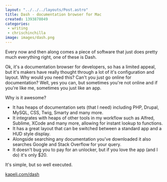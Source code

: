 ```yaml
---
layout: "../../../layouts/Post.astro"
title: Dash - documentation browser for Mac
created: 1393878049
categories:
 - writing
 - chrischinchilla
image: images/dash.png
---
```


Every now and then along comes a piece of software that just does pretty much everything right, one of these is Dash.

Ok, it's a documentation browser for developers, so has a limited appeal, but it's makers have really thought through a lot of it's configuration and layout. Why would you need this? Can't you just go online for documentation? Well, yes you can, but sometimes you're not online and if you're like me, sometimes you just like an app.

Why is it awesome?<ul><li>It has heaps of documentation sets (that I need) including PHP, Drupal, MySQL, CSS, Twig, Smarty and many more.</li><li>It integrates with heaps of other tools in my workflow such as Alfred, Sublime, XCode and many more, allowing for instant lookup to functions.</li><li>It has a great layout that can be switched between a standard app and a HUD style display.</li><li>Alongside searching any documentation you've downloaded it also searches Google and Stack Overflow for your query.</li><li>It doesn't bug you to pay for an unlocker, but if you love the app (and I do) it's only $20.</li></ul>

It's simple, but so well executed.

<a href="https://kapeli.com/dash" target="_blank">kapeli.com/dash</a>
